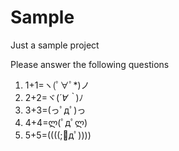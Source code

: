# Sample
Just a sample project

Please answer the following questions

1. 1+1=ヽ(ﾟ∀ﾟ*)ノ
2. 2+2=ヾ(*´∀｀*)ﾉ
3. 3+3=(っﾟдﾟ)っ
4. 4+4=ლ(ﾟдﾟლ)
5. 5+5=((((;ﾟдﾟ))))
